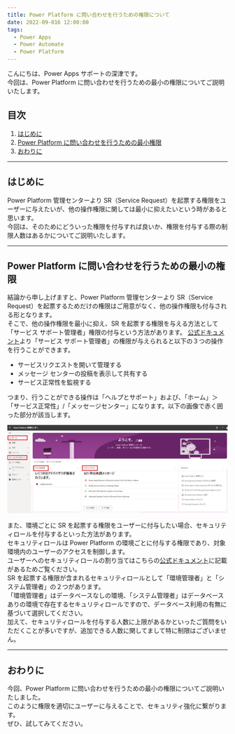```yaml
---
title: Power Platform に問い合わせを行うための権限について
date: 2022-09-016 12:00:00
tags:
  - Power Apps
  - Power Automate
  - Power Platform 
---
```

こんにちは、Power Apps サポートの深津です。  
今回は、Power Platform に問い合わせを行うための最小の権限についてご説明いたします。

<!-- more -->
## 目次

1. [はじめに](#anchor-intro)
2. [Power Platform に問い合わせを行うための最小権限](#anchor-sr-authority)
3. [おわりに](#anchor-finish)

<a id='anchor-Intro'></a>

---

## はじめに

Power Platform 管理センターより SR（Service Request）を起票する権限をユーザーに与えたいが、他の操作権限に関しては最小に抑えたいという時があると思います。  
今回は、そのためにどういった権限を付与すれば良いか、権限を付与する際の制限人数はあるかについてご説明いたします。

---

<a id='anchor-sr-authority'></a>

## Power Platform に問い合わせを行うための最小の権限

結論から申し上げますと、Power Platform 管理センターより SR（Service Request）を起票するためだけの権限はご用意がなく、他の操作権限も付与される形となります。  
そこで、他の操作権限を最小に抑え、SR を起票する権限を与える方法として「サービス サポート管理者」権限の付与という方法があります。
[公式ドキュメント](https://docs.microsoft.com/ja-jp/microsoft-365/admin/add-users/about-admin-roles?view=o365-worldwide)より「サービス サポート管理者」の権限が与えられると以下の３つの操作を行うことができます。
 - サービスリクエストを開いて管理する
 - メッセージ センターの投稿を表示して共有する
 - サービス正常性を監視する

つまり、行うことができる操作は「ヘルプとサポート」および、「ホーム」＞「サービス正常性」/「メッセージセンター」になります。以下の画像で赤く囲った部分が該当します。

![](./SR_authority/service_support_authority.PNG)


また、環境ごとに SR を起票する権限をユーザーに付与したい場合、セキュリティロールを付与するといった方法があります。  
セキュリティロールは Power Platform の環境ごとに付与する権限であり、対象環境内のユーザーのアクセスを制御します。  
ユーザーへのセキュリティロールの割り当てはこちらの[公式ドキュメント](https://docs.microsoft.com/ja-jp/power-platform/admin/assign-security-roles)に記載があるためご覧ください。  
SR を起票する権限が含まれるセキュリティロールとして「環境管理者」と「システム管理者」の２つがあります。  
「環境管理者」はデータベースなしの環境、「システム管理者」はデータベースありの環境で存在するセキュリティロールですので、データベース利用の有無に基づいて選択してください。  
加えて、セキュリティロールを付与する人数に上限があるかといったご質問をいただくことが多いですが、追加できる人数に関してまして特に制限はございません。

---

<a id='anchor-finish'></a>

## おわりに

今回、Power Platform に問い合わせを行うための最小の権限についてご説明いたしました。  
このように権限を適切にユーザーに与えることで、セキュリティ強化に繋がります。  
ぜひ、試してみてください。
